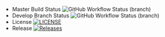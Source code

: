 * Master Build Status ![GitHub Workflow Status (branch)](https://img.shields.io/github/actions/workflow/status/Shvoruk/sqlreports/master.yml?branch=master)
* Develop Branch Status ![GitHub Workflow Status (branch)](https://img.shields.io/github/actions/workflow/status/Shvoruk/sqlreports/develop.yml?branch=develop)
* License [![LICENSE](https://img.shields.io/github/license/Shvoruk/sqlreports.svg?style=flat-square)](https://github.com/Shvoruk/sqlreports/blob/master/LICENSE)
* Release [![Releases](https://img.shields.io/github/release/Shvoruk/sqlreports/all.svg?include_prereleases&style=flat-square)](https://github.com/Shvoruk/sqlreports/releases)
